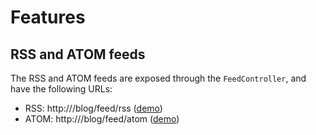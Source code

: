 # Features

## RSS and ATOM feeds
The RSS and ATOM feeds are exposed through the `FeedController`, and have the following URLs:

- RSS: http://<pineblog>/blog/feed/rss ([demo](https://pineblog.azurewebsites.net/blog/feed/rss))
- ATOM: http://<pineblog>/blog/feed/atom ([demo](https://pineblog.azurewebsites.net/blog/feed/atom))
